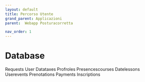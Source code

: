 ```yaml
---
layout: default
title: Percorso Utente
grand_parent: Applicazioni
parent:  Webapp Posturacorretta

nav_order: 1
---
```



# Database

Requests
User
Datataxes
Profroles
Presencescourses
Datelessons
Userevents
Prenotations
Payments
Inscriptions
